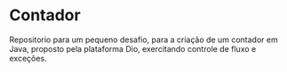 # Contador
Repositorio para um  pequeno desafio, para a criação de um contador em Java, proposto pela plataforma Dio, exercitando controle de fluxo e exceções. 
